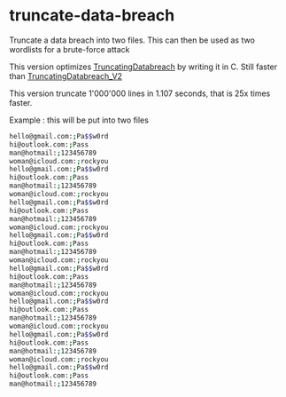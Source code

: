 # truncate-data-breach
 
Truncate a data breach into two files.
This can then be used as two wordlists for a brute-force attack

This version optimizes [TruncatingDatabreach](https://github.com/lurto/TruncatingDatabreach) by writing it in C.
Still faster than [TruncatingDatabreach_V2](https://github.com/lurto/TruncatingDataBreach_V2)

This version truncate 1'000'000 lines in 1.107 seconds, that is 25x times faster.

Example : this will be put into two files
```bash
hello@gmail.com:;Pa$$w0rd
hi@outlook.com:;Pass
man@hotmail:;123456789
woman@icloud.com:;rockyou
hello@gmail.com:;Pa$$w0rd
hi@outlook.com:;Pass
man@hotmail:;123456789
woman@icloud.com:;rockyou
hello@gmail.com:;Pa$$w0rd
hi@outlook.com:;Pass
man@hotmail:;123456789
woman@icloud.com:;rockyou
hello@gmail.com:;Pa$$w0rd
hi@outlook.com:;Pass
man@hotmail:;123456789
woman@icloud.com:;rockyou
hello@gmail.com:;Pa$$w0rd
hi@outlook.com:;Pass
man@hotmail:;123456789
woman@icloud.com:;rockyou
hello@gmail.com:;Pa$$w0rd
hi@outlook.com:;Pass
man@hotmail:;123456789
woman@icloud.com:;rockyou
hello@gmail.com:;Pa$$w0rd
hi@outlook.com:;Pass
man@hotmail:;123456789
woman@icloud.com:;rockyou
hello@gmail.com:;Pa$$w0rd
hi@outlook.com:;Pass
man@hotmail:;123456789
```
